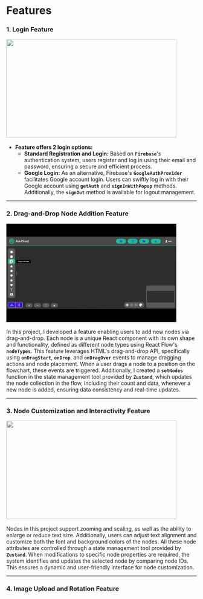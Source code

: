 # Features


### **1. Login Feature**

<img src="https://github.com/GgnoHuang/AniMind/blob/main/public/readmeGifs/login.gif?raw=true" width="450" height="260">

- **Feature offers 2 login options:**
    - **Standard Registration and Login:** Based on **`Firebase`**'s authentication system, users register and log in using their email and password, ensuring a secure and efficient process.
    - **Google Login:** As an alternative, Firebase's **`GoogleAuthProvider`** facilitates Google account login. Users can swiftly log in with their Google account using **`getAuth`** and **`signInWithPopup`** methods. Additionally, the **`signOut`** method is available for logout management.
***

### **2. Drag-and-Drop Node Addition Feature**

<img src="https://github.com/GgnoHuang/AniMind/blob/main/public/readmeGifs/add.gif?raw=true" width="450" height="260">

In this project, I developed a feature enabling users to add new nodes via drag-and-drop. Each node is a unique React component with its own shape and functionality, defined as different node types using React Flow's **`nodeTypes`**. This feature leverages HTML's drag-and-drop API, specifically using **`onDragStart`**, **`onDrop`**, and **`onDragOver`** events to manage dragging actions and node placement. When a user drags a node to a position on the flowchart, these events are triggered. Additionally, I created a **`setNodes`** function in the state management tool provided by **`Zustand`**, which updates the node collection in the flow, including their count and data, whenever a new node is added, ensuring data consistency and real-time updates.
***

### **3. Node Customization and Interactivity Feature**

<img src="https://github.com/GgnoHuang/AniMind/blob/main/public/readmeGifs/nodetool.gif?raw=true" width="450" height="260">

Nodes in this project support zooming and scaling, as well as the ability to enlarge or reduce text size. Additionally, users can adjust text alignment and customize both the font and background colors of the nodes. All these node attributes are controlled through a state management tool provided by **`Zustand`**. When modifications to specific node properties are required, the system identifies and updates the selected node by comparing node IDs. This ensures a dynamic and user-friendly interface for node customization.
***

### **4. Image Upload and Rotation Feature**